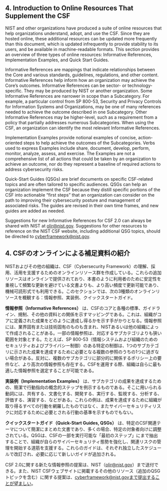 ## 4. Introduction to Online Resources That Supplement the CSF

NIST and other organizations have produced a suite of online resources that help organizations understand, adopt, and use the CSF. Since they are hosted online, these additional resources can be updated more frequently than this document, which is updated infrequently to provide stability to its users, and be available in machine-readable formats. This section provides an overview of three types of online resources: Informative References, Implementation Examples, and Quick Start Guides. 

Informative References are mappings that indicate relationships between the Core and various standards, guidelines, regulations, and other content. Informative References help inform how an organization may achieve the Core’s outcomes. Informative References can be sector- or technology-specific. They may be produced by NIST or another organization. Some Informative References are narrower in scope than a Subcategory. For example, a particular control from SP 800-53, Security and Privacy Controls for Information Systems and Organizations, may be one of many references needed to achieve the outcome described in one Subcategory. Other Informative References may be higher-level, such as a requirement from a policy that partially addresses numerous Subcategories. When using the CSF, an organization can identify the most relevant Informative References.

Implementation Examples provide notional examples of concise, action-oriented steps to help achieve the outcomes of the Subcategories. Verbs used to express Examples include share, document, develop, perform, monitor, analyze, assess, and exercise. The Examples are not a comprehensive list of all actions that could be taken by an organization to achieve an outcome, nor do they represent a baseline of required actions to address cybersecurity risks.

Quick-Start Guides (QSGs) are brief documents on specific CSF-related topics and are often tailored to specific audiences. QSGs can help an organization implement the CSF because they distill specific portions of the CSF into actionable “first steps” that an organization can consider on the path to improving their cybersecurity posture and management of associated risks. The guides are revised in their own time frames, and new guides are added as needed. 

Suggestions for new Informative References for CSF 2.0 can always be shared with NIST at olir@nist.gov. Suggestions for other resources to reference on the NIST CSF website, including additional QSG topics, should be directed to cyberframework@nist.gov.  

## 4. CSFのオンラインによる補足資料の紹介

NISTおよびその他の組織は、CSF（Cybersecurity Framework）の理解、採用、活用を支援するためのオンラインリソース群を作成している。これらの追加リソースはオンラインで提供されており、本書のように利用者のために安定性を重視して頻繁な更新を避けている文書よりも、より高い頻度で更新可能であり、機械可読形式でも利用できる。このセクションでは、次の3種類のオンラインリソースを概観する：情報参照、実装例、クイックスタートガイド。

**情報参照（Informative References）** は、CSFのコアと各種の標準、ガイドライン、規制、その他の資料との関係を示すマッピングである。これは、組織がコアに定義された成果をどのように達成し得るかを示す手がかりとなる。情報参照には、業界固有または技術固有のものも含まれ、NISTあるいは他の組織によって作成されることがある。一部の情報参照は、対応するサブカテゴリよりも狭い範囲を対象とする。たとえば、SP 800-53（情報システムおよび組織のためのセキュリティおよびプライバシー制御）のある特定の制御は、1つのサブカテゴリに示された成果を達成するために必要となる複数の参照のうちの1つに過ぎない場合がある。反対に、複数のサブカテゴリに部分的に関係するポリシー上の要件など、より高次の情報参照も存在する。CSFを運用する際、組織は自らに最も適した情報参照を選定することが可能である。

**実装例（Implementation Examples）** は、サブカテゴリの成果を達成するための、簡潔で行動指向の概念的ステップを例示するものである。そこに用いられる動詞には、共有する、文書化する、開発する、実行する、監視する、分析する、評価する、演習する、などがある。これらの例は、成果を達成するために組織が取り得るすべての行動を網羅したものではなく、またサイバーセキュリティリスクに対応するために必要とされる行動の基準を示すものでもない。

**クイックスタートガイド（Quick-Start Guides, QSGs）** は、特定のCSF関連テーマについて簡潔にまとめた文書であり、多くの場合、特定の対象者向けに調整されている。QSGは、CSFの一部を実行可能な「最初のステップ」にまで抽出することで、組織が自らのサイバーセキュリティ態勢を強化し、関連リスクの管理を開始する道筋を支援する。これらのガイドは、それぞれ独立したスケジュールで改訂され、必要に応じて新しいガイドが追加される。

CSF 2.0に関する新たな情報参照の提案は、NIST（olir@nist.gov）まで送付できる。また、NIST CSFウェブサイトに掲載するその他のリソース（追加のQSGトピックを含む）に関する提案は、cyberframework@nist.govまで提出することが望ましい。